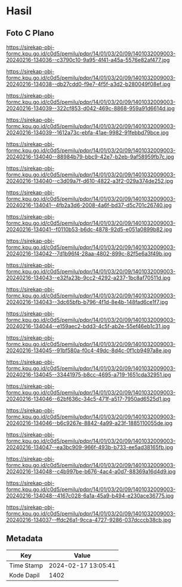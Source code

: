 # Hasil

## Foto C Plano

https://sirekap-obj-formc.kpu.go.id/c0d5/pemilu/pdpr/14/01/03/20/09/1401032009003-20240216-134036--c3790c10-9a95-4f41-a45a-5576e82af477.jpg

https://sirekap-obj-formc.kpu.go.id/c0d5/pemilu/pdpr/14/01/03/20/09/1401032009003-20240216-134038--db27cdd0-f9e7-4f5f-a3d2-b280049f08ef.jpg

https://sirekap-obj-formc.kpu.go.id/c0d5/pemilu/pdpr/14/01/03/20/09/1401032009003-20240216-134039--322cf853-d042-469c-8868-959a91d6614d.jpg

https://sirekap-obj-formc.kpu.go.id/c0d5/pemilu/pdpr/14/01/03/20/09/1401032009003-20240216-134039--1612a73c-ebfa-41ae-9982-91febbd79bce.jpg

https://sirekap-obj-formc.kpu.go.id/c0d5/pemilu/pdpr/14/01/03/20/09/1401032009003-20240216-134040--88984b79-bbc9-42e7-b2eb-9af58959fb7c.jpg

https://sirekap-obj-formc.kpu.go.id/c0d5/pemilu/pdpr/14/01/03/20/09/1401032009003-20240216-134040--c3d09a7f-d610-4822-a3f2-029a374de252.jpg

https://sirekap-obj-formc.kpu.go.id/c0d5/pemilu/pdpr/14/01/03/20/09/1401032009003-20240216-134041--4fb2a3d6-2008-4a6f-bd37-d5c701c26740.jpg

https://sirekap-obj-formc.kpu.go.id/c0d5/pemilu/pdpr/14/01/03/20/09/1401032009003-20240216-134041--f0110b53-b6dc-4878-92d5-e051a0899b82.jpg

https://sirekap-obj-formc.kpu.go.id/c0d5/pemilu/pdpr/14/01/03/20/09/1401032009003-20240216-134042--7d1b96f4-28aa-4802-899c-82f5e6a3f49b.jpg

https://sirekap-obj-formc.kpu.go.id/c0d5/pemilu/pdpr/14/01/03/20/09/1401032009003-20240216-134043--e32fa23b-9cc2-4292-a237-1bc8af70511d.jpg

https://sirekap-obj-formc.kpu.go.id/c0d5/pemilu/pdpr/14/01/03/20/09/1401032009003-20240216-134043--3dc65bfb-b796-4f1d-8e4b-148fad6ce1f7.jpg

https://sirekap-obj-formc.kpu.go.id/c0d5/pemilu/pdpr/14/01/03/20/09/1401032009003-20240216-134044--e159aec2-bdd3-4c5f-ab2e-55ef46eb1c31.jpg

https://sirekap-obj-formc.kpu.go.id/c0d5/pemilu/pdpr/14/01/03/20/09/1401032009003-20240216-134045--91bf580a-f0c4-49dc-8d4c-0f1cb9497a8e.jpg

https://sirekap-obj-formc.kpu.go.id/c0d5/pemilu/pdpr/14/01/03/20/09/1401032009003-20240216-134045--33441975-b8cc-4695-a719-1651cda32951.jpg

https://sirekap-obj-formc.kpu.go.id/c0d5/pemilu/pdpr/14/01/03/20/09/1401032009003-20240216-134046--62bf636c-34c5-471f-a517-7950ad6525d1.jpg

https://sirekap-obj-formc.kpu.go.id/c0d5/pemilu/pdpr/14/01/03/20/09/1401032009003-20240216-134046--b6c9267e-8842-4a99-a23f-1885110055de.jpg

https://sirekap-obj-formc.kpu.go.id/c0d5/pemilu/pdpr/14/01/03/20/09/1401032009003-20240216-134047--ea3bc909-966f-493b-b733-ee5ad38165fb.jpg

https://sirekap-obj-formc.kpu.go.id/c0d5/pemilu/pdpr/14/01/03/20/09/1401032009003-20240216-134048--c4b997be-b676-4ac4-a0d7-88369a16d4d9.jpg

https://sirekap-obj-formc.kpu.go.id/c0d5/pemilu/pdpr/14/01/03/20/09/1401032009003-20240216-134048--4167c028-6a1a-45a9-b494-e230ace36775.jpg

https://sirekap-obj-formc.kpu.go.id/c0d5/pemilu/pdpr/14/01/03/20/09/1401032009003-20240216-134037--ffdc26a1-9cca-4727-9286-037dcccb38cb.jpg


## Metadata

| Key        | Value               |
| ---------- | ------------------- |
| Time Stamp | 2024-02-17 13:05:41 |
| Kode Dapil | 1402                |



